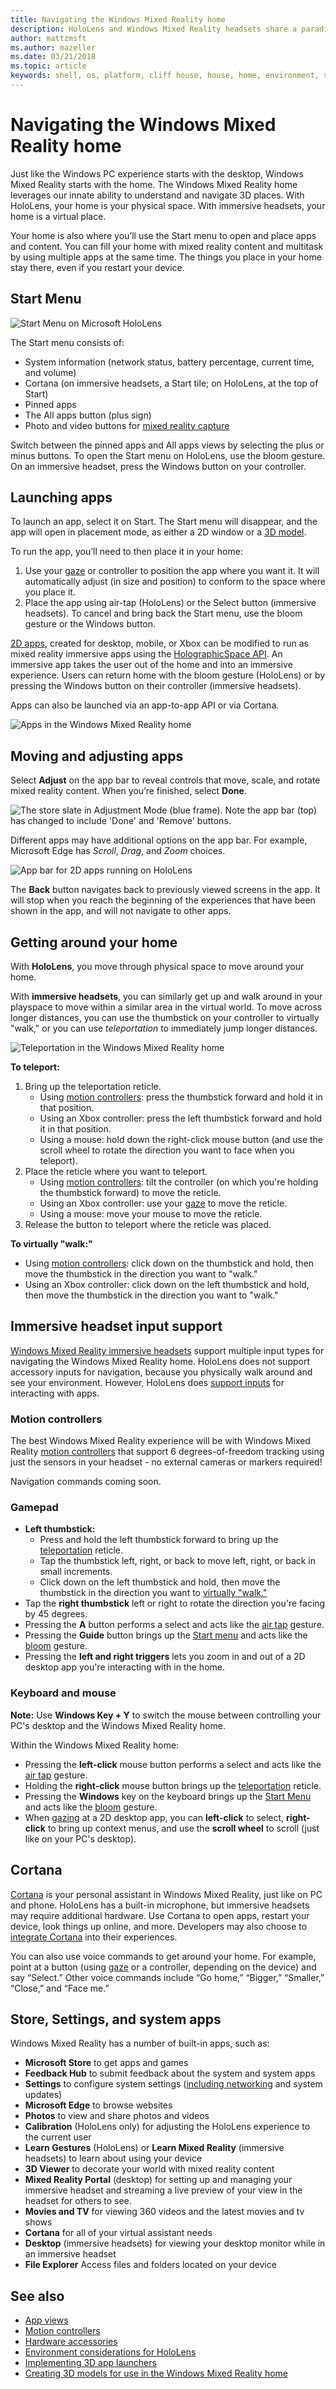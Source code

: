 ```yaml
---
title: Navigating the Windows Mixed Reality home
description: HoloLens and Windows Mixed Reality headsets share a paradigm for launching, placing, and manipulating apps and 3D models in your environment (whether physical or digital). Learn how to navigate the Windows Mixed Reality home on both device types.
author: mattzmsft
ms.author: mazeller
ms.date: 03/21/2018
ms.topic: article
keywords: shell, os, platform, cliff house, house, home, environment, start, start menu, home menu, pins, app, launch apps, place apps, teleport, move, navigate
---
```




# Navigating the Windows Mixed Reality home

Just like the Windows PC experience starts with the desktop, Windows Mixed Reality starts with the home. The Windows Mixed Reality home leverages our innate ability to understand and navigate 3D places. With HoloLens, your home is your physical space. With immersive headsets, your home is a virtual place.

Your home is also where you’ll use the Start menu to open and place apps and content. You can fill your home with mixed reality content and multitask by using multiple apps at the same time. The things you place in your home stay there, even if you restart your device.

## Start Menu

![Start Menu on Microsoft HoloLens](images/start-500px.png)

The Start menu consists of:
* System information (network status, battery percentage, current time, and volume)
* Cortana (on immersive headsets, a Start tile; on HoloLens, at the top of Start)
* Pinned apps
* The All apps button (plus sign)
* Photo and video buttons for [mixed reality capture](mixed-reality-capture.md)

Switch between the pinned apps and All apps views by selecting the plus or minus buttons. To open the Start menu on HoloLens, use the bloom gesture. On an immersive headset, press the Windows button on your controller.

## Launching apps

To launch an app, select it on Start. The Start menu will disappear, and the app will open in placement mode, as either a 2D window or a [3D model](implementing-3d-app-launchers.md).

To run the app, you’ll need to then place it in your home:
1. Use your [gaze](gaze-and-commit.md) or controller to position the app where you want it. It will automatically adjust (in size and position) to conform to the space where you place it.
2. Place the app using air-tap (HoloLens) or the Select button (immersive headsets). To cancel and bring back the Start menu, use the bloom gesture or the Windows button.

[2D apps](building-2d-apps.md), created for desktop, mobile, or Xbox can be modified to run as mixed reality immersive apps using the [HolographicSpace API](https://msdn.microsoft.com/library/windows/apps/windows.graphics.holographic.holographicspace.aspx). An immersive app takes the user out of the home and into an immersive experience. Users can return home with the bloom gesture (HoloLens) or by pressing the Windows button on their controller (immersive headsets).

Apps can also be launched via an app-to-app API or via Cortana.

![Apps in the Windows Mixed Reality home](images/mixed-reality-home-500px.png)

## Moving and adjusting apps

Select **Adjust** on the app bar to reveal controls that move, scale, and rotate mixed reality content. When you’re finished, select **Done**.

![The store slate in Adjustment Mode (blue frame). Note the app bar (top) has changed to include 'Done' and 'Remove' buttons.](images/adjust-500px.png)

Different apps may have additional options on the app bar. For example, Microsoft Edge has *Scroll*, *Drag*, and *Zoom* choices. 

![App bar for 2D apps running on HoloLens](images/holobar-500px.png)

The **Back** button navigates back to previously viewed screens in the app. It will stop when you reach the beginning of the experiences that have been shown in the app, and will not navigate to other apps.

## Getting around your home

With **HoloLens**, you move through physical space to move around your home.

With **immersive headsets**, you can similarly get up and walk around in your playspace to move within a similar area in the virtual world. To move across longer distances, you can use the thumbstick on your controller to virtually "walk," or you can use *teleportation* to immediately jump longer distances.

![Teleportation in the Windows Mixed Reality home](images/teleportation-500px.png)

**To teleport:**
1. Bring up the teleportation reticle.
   * Using [motion controllers](motion-controllers.md): press the thumbstick forward and hold it in that position.
   * Using an Xbox controller: press the left thumbstick forward and hold it in that position.
   * Using a mouse: hold down the right-click mouse button (and use the scroll wheel to rotate the direction you want to face when you teleport).
2. Place the reticle where you want to teleport.
   * Using [motion controllers](motion-controllers.md): tilt the controller (on which you're holding the thumbstick forward) to move the reticle.
   * Using an Xbox controller: use your [gaze](gaze-and-commit.md) to move the reticle.
   * Using a mouse: move your mouse to move the reticle.
3. Release the button to teleport where the reticle was placed.

**To virtually "walk:"**
* Using [motion controllers](motion-controllers.md): click down on the thumbstick and hold, then move the thumbstick in the direction you want to "walk."
* Using an Xbox controller: click down on the left thumbstick and hold, then move the thumbstick in the direction you want to "walk."

## Immersive headset input support

[Windows Mixed Reality immersive headsets](immersive-headset-hardware-details.md) support multiple input types for navigating the Windows Mixed Reality home. HoloLens does not support accessory inputs for navigation, because you physically walk around and see your environment. However, HoloLens does [support inputs](hardware-accessories.md) for interacting with apps.

### Motion controllers

The best Windows Mixed Reality experience will be with Windows Mixed Reality [motion controllers](motion-controllers.md) that support 6 degrees-of-freedom tracking using just the sensors in your headset - no external cameras or markers required!

Navigation commands coming soon.

### Gamepad
* **Left thumbstick:**
  * Press and hold the left thumbstick forward to bring up the [teleportation](navigating-the-windows-mixed-reality-home.md#getting-around-your-home) reticle.
  * Tap the thumbstick left, right, or back to move left, right, or back in small increments.
  * Click down on the left thumbstick and hold, then move the thumbstick in the direction you want to [virtually "walk."](navigating-the-windows-mixed-reality-home.md#getting-around-your-home)
* Tap the **right thumbstick** left or right to rotate the direction you're facing by 45 degrees.
* Pressing the **A** button performs a select and acts like the [air tap](gaze-and-commit.md#composite-gestures) gesture.
* Pressing the **Guide** button brings up the [Start menu](navigating-the-windows-mixed-reality-home.md#start-menu) and acts like the [bloom](system-gesture.md#bloom) gesture.
* Pressing the **left and right triggers** lets you zoom in and out of a 2D desktop app you're interacting with in the home.

### Keyboard and mouse

**Note:** Use **Windows Key + Y** to switch the mouse between controlling your PC's desktop and the Windows Mixed Reality home.

Within the Windows Mixed Reality home:
* Pressing the **left-click** mouse button performs a select and acts like the [air tap](gaze-and-commit.md#composite-gestures) gesture.
* Holding the **right-click** mouse button brings up the [teleportation](navigating-the-windows-mixed-reality-home.md#getting-around-your-home) reticle.
* Pressing the **Windows** key on the keyboard brings up the [Start Menu](navigating-the-windows-mixed-reality-home.md#start-menu) and acts like the [bloom](system-gesture.md#bloom) gesture.
* When [gazing](gaze-and-commit.md) at a 2D desktop app, you can **left-click** to select, **right-click** to bring up context menus, and use the **scroll wheel** to scroll (just like on your PC's desktop).

## Cortana

[Cortana](voice-input.md#hey-cortana) is your personal assistant in Windows Mixed Reality, just like on PC and phone. HoloLens has a built-in microphone, but immersive headsets may require additional hardware. Use Cortana to open apps, restart your device, look things up online, and more. Developers may also choose to [integrate Cortana](https://dev.windows.com/cortana) into their experiences.

You can also use voice commands to get around your home. For example, point at a button (using [gaze](gaze-and-commit.md) or a controller, depending on the device) and say “Select.” Other voice commands include “Go home,” “Bigger,” “Smaller,” “Close,” and “Face me.”

## Store, Settings, and system apps

Windows Mixed Reality has a number of built-in apps, such as:
* **Microsoft Store** to get apps and games
* **Feedback Hub** to submit feedback about the system and system apps
* **Settings** to configure system settings ([including networking](connecting-to-wi-fi-on-hololens.md) and system updates)
* **Microsoft Edge** to browse websites
* **Photos** to view and share photos and videos
* **Calibration** (HoloLens only) for adjusting the HoloLens experience to the current user
* **Learn Gestures** (HoloLens) or **Learn Mixed Reality** (immersive headsets) to learn about using your device
* **3D Viewer** to decorate your world with mixed reality content
* **Mixed Reality Portal** (desktop) for setting up and managing your immersive headset and streaming a live preview of your view in the headset for others to see.
* **Movies and TV** for viewing 360 videos and the latest movies and tv shows
* **Cortana** for all of your virtual assistant needs
* **Desktop** (immersive headsets) for viewing your desktop monitor while in an immersive headset
* **File Explorer** Access files and folders located on your device

## See also
* [App views](app-views.md)
* [Motion controllers](motion-controllers.md)
* [Hardware accessories](hardware-accessories.md)
* [Environment considerations for HoloLens](environment-considerations-for-hololens.md)
* [Implementing 3D app launchers](implementing-3d-app-launchers.md)
* [Creating 3D models for use in the Windows Mixed Reality home](creating-3d-models-for-use-in-the-windows-mixed-reality-home.md)
